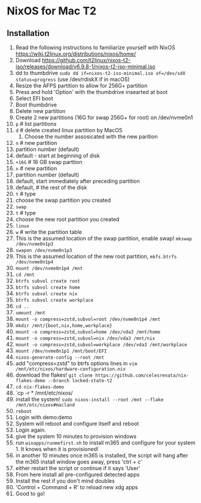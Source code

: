 # NixOS for Mac T2

## Installation
1. Read the following instructions to familiarize yourself with NixOS https://wiki.t2linux.org/distributions/nixos/home/
1. Download https://github.com/t2linux/nixos-t2-iso/releases/download/v6.9.8-1/nixos-t2-iso-minimal.iso
2. dd to thumbdrive `sudo dd if=nixos-t2-iso-minimal.iso of=/dev/sdX status=progress` (use /dev/rdiskX if in macOS)
3. Resize the AFPS partition to allow for 256G+ partition
4. Press and hold 'Option' with the thumbdrive insearted at boot
5. Select EFI boot
6. Boot thumbdrive
7. Delete new partition
8. Create 2 new partitions (16G for swap 256G+ for root) on /dev/nvme0n1
  1. `p` # list partitions
  2. `d` # delete created linux partition by MacOS
     1. Choose the number assosicated with the new parition
  1.  `n` # new partition
  1. partition number (default)
  1. default - start at beginning of disk
  1. `+16G` # 16 GB swap parttion
  1. `n` # new partition
  1. partition number (default)
  1. default, start immediately after preceding partition
  1. default, # the rest of the disk
  1. `t` # type
  1. choose the swap partition you created
  1. `swap`
  1. `t` # type
  1. choose the new root partition you created
  1. `linux`
  1. `w` # write the partition table
  1. This is the assumed location of the swap partition, enable swap! `mkswap /dev/nvme0n1p3`
  1. `swapon /dev/nvme0n1p3`
  1. This is the assumed location of the new root partition, `mkfs.btrfs /dev/nvme0n1p4`
  1. `mount /dev/nvme0n1p4 /mnt`
  1. `cd /mnt`
  1. `btrfs subvol create root`
  1. `btrfs subvol create home`
  1. `btrfs subvol create nix`
  1. `btrfs subvol create workplace`
  1. `cd ..`
  1. `umount /mnt`
  1. `mount -o compress=zstd,subvol=root /dev/nvme0n1p4 /mnt`
  1. `mkdir /mnt/{boot,nix,home,workplace}`
  1. `mount -o compress=zstd,subvol=home /dev/vda3 /mnt/home`
  1. `mount -o compress=zstd,subvol=nix /dev/vda3 /mnt/nix`
  1. `mount -o compress=zstd,subvol=workplace /dev/vda3 /mnt/workplace`
  1. `mount /dev/nvme0n1p1 /mnt/boot/EFI`
  1. `nixos-generate-config --root /mnt`
  1. add "compress=zstd" to btrfs options lines in `vim /mnt/etc/nixos/hardware-configuration.nix`
  1. download the flakes! `git clone https://github.com/celesrenata/nix-flakes-demo --branch locked-state-t2`
  1. `cd nix-flakes-demo`
  1. `cp -r * /mnt/etc/nixos/
  1. install the system! `sudo nixos-install --root /mnt --flake /mnt/etc/nixos#macland`
   7. `reboot`
   8. Login with demo:demo
   9. System will reboot and configure itself and reboot
   10. Login again.
   11. give the system 10 minutes to provision windows
   12. run `winapps/runmefirst.sh` to install m365 and configure for your system
      1. It knows when it is provisioned!
   13. in another 10 minutes once m365 is installed, the script will hang after the m365 install window goes away, press 'ctrl + c'
   14. either restart the script or continue if it says 'User'
   15. From here install all pre-configured detected apps
   16. Install the rest if you don't mind doubles
   17. 'Control + Command + R' to reload new xdg apps
   18. Good to go!
